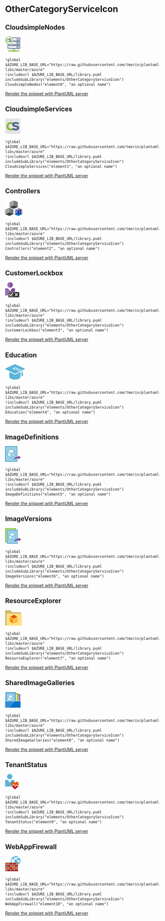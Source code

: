 # OtherCategoryServiceIcon
## CloudsimpleNodes
![CloudsimpleNodes](../../azure/icons-x50/OtherCategoryServiceIcon/CloudsimpleNodes.png)
```plantuml
!global $AZURE_LIB_BASE_URL="https://raw.githubusercontent.com/tmorin/plantuml-libs/master/azure"
!includeurl $AZURE_LIB_BASE_URL/library.puml
includeSubLibrary("elements/OtherCategoryServiceIcon")
CloudsimpleNodes("element0", "an optional name")
```
<a target="_blank" href="http://www.plantuml.com/plantuml/proxy?src=https://raw.githubusercontent.com/tmorin/plantuml-libs/master/azure/elements/OtherCategoryServiceIcon.exp.puml&idx=0&CloudsimpleNodes">Render the snippet with PlantUML server</a>
## CloudsimpleServices
![CloudsimpleServices](../../azure/icons-x50/OtherCategoryServiceIcon/CloudsimpleServices.png)
```plantuml
!global $AZURE_LIB_BASE_URL="https://raw.githubusercontent.com/tmorin/plantuml-libs/master/azure"
!includeurl $AZURE_LIB_BASE_URL/library.puml
includeSubLibrary("elements/OtherCategoryServiceIcon")
CloudsimpleServices("element1", "an optional name")
```
<a target="_blank" href="http://www.plantuml.com/plantuml/proxy?src=https://raw.githubusercontent.com/tmorin/plantuml-libs/master/azure/elements/OtherCategoryServiceIcon.exp.puml&idx=1&CloudsimpleServices">Render the snippet with PlantUML server</a>
## Controllers
![Controllers](../../azure/icons-x50/OtherCategoryServiceIcon/Controllers.png)
```plantuml
!global $AZURE_LIB_BASE_URL="https://raw.githubusercontent.com/tmorin/plantuml-libs/master/azure"
!includeurl $AZURE_LIB_BASE_URL/library.puml
includeSubLibrary("elements/OtherCategoryServiceIcon")
Controllers("element2", "an optional name")
```
<a target="_blank" href="http://www.plantuml.com/plantuml/proxy?src=https://raw.githubusercontent.com/tmorin/plantuml-libs/master/azure/elements/OtherCategoryServiceIcon.exp.puml&idx=2&Controllers">Render the snippet with PlantUML server</a>
## CustomerLockbox
![CustomerLockbox](../../azure/icons-x50/OtherCategoryServiceIcon/CustomerLockbox.png)
```plantuml
!global $AZURE_LIB_BASE_URL="https://raw.githubusercontent.com/tmorin/plantuml-libs/master/azure"
!includeurl $AZURE_LIB_BASE_URL/library.puml
includeSubLibrary("elements/OtherCategoryServiceIcon")
CustomerLockbox("element3", "an optional name")
```
<a target="_blank" href="http://www.plantuml.com/plantuml/proxy?src=https://raw.githubusercontent.com/tmorin/plantuml-libs/master/azure/elements/OtherCategoryServiceIcon.exp.puml&idx=3&CustomerLockbox">Render the snippet with PlantUML server</a>
## Education
![Education](../../azure/icons-x50/OtherCategoryServiceIcon/Education.png)
```plantuml
!global $AZURE_LIB_BASE_URL="https://raw.githubusercontent.com/tmorin/plantuml-libs/master/azure"
!includeurl $AZURE_LIB_BASE_URL/library.puml
includeSubLibrary("elements/OtherCategoryServiceIcon")
Education("element4", "an optional name")
```
<a target="_blank" href="http://www.plantuml.com/plantuml/proxy?src=https://raw.githubusercontent.com/tmorin/plantuml-libs/master/azure/elements/OtherCategoryServiceIcon.exp.puml&idx=4&Education">Render the snippet with PlantUML server</a>
## ImageDefinitions
![ImageDefinitions](../../azure/icons-x50/OtherCategoryServiceIcon/ImageDefinitions.png)
```plantuml
!global $AZURE_LIB_BASE_URL="https://raw.githubusercontent.com/tmorin/plantuml-libs/master/azure"
!includeurl $AZURE_LIB_BASE_URL/library.puml
includeSubLibrary("elements/OtherCategoryServiceIcon")
ImageDefinitions("element5", "an optional name")
```
<a target="_blank" href="http://www.plantuml.com/plantuml/proxy?src=https://raw.githubusercontent.com/tmorin/plantuml-libs/master/azure/elements/OtherCategoryServiceIcon.exp.puml&idx=5&ImageDefinitions">Render the snippet with PlantUML server</a>
## ImageVersions
![ImageVersions](../../azure/icons-x50/OtherCategoryServiceIcon/ImageVersions.png)
```plantuml
!global $AZURE_LIB_BASE_URL="https://raw.githubusercontent.com/tmorin/plantuml-libs/master/azure"
!includeurl $AZURE_LIB_BASE_URL/library.puml
includeSubLibrary("elements/OtherCategoryServiceIcon")
ImageVersions("element6", "an optional name")
```
<a target="_blank" href="http://www.plantuml.com/plantuml/proxy?src=https://raw.githubusercontent.com/tmorin/plantuml-libs/master/azure/elements/OtherCategoryServiceIcon.exp.puml&idx=6&ImageVersions">Render the snippet with PlantUML server</a>
## ResourceExplorer
![ResourceExplorer](../../azure/icons-x50/OtherCategoryServiceIcon/ResourceExplorer.png)
```plantuml
!global $AZURE_LIB_BASE_URL="https://raw.githubusercontent.com/tmorin/plantuml-libs/master/azure"
!includeurl $AZURE_LIB_BASE_URL/library.puml
includeSubLibrary("elements/OtherCategoryServiceIcon")
ResourceExplorer("element7", "an optional name")
```
<a target="_blank" href="http://www.plantuml.com/plantuml/proxy?src=https://raw.githubusercontent.com/tmorin/plantuml-libs/master/azure/elements/OtherCategoryServiceIcon.exp.puml&idx=7&ResourceExplorer">Render the snippet with PlantUML server</a>
## SharedImageGalleries
![SharedImageGalleries](../../azure/icons-x50/OtherCategoryServiceIcon/SharedImageGalleries.png)
```plantuml
!global $AZURE_LIB_BASE_URL="https://raw.githubusercontent.com/tmorin/plantuml-libs/master/azure"
!includeurl $AZURE_LIB_BASE_URL/library.puml
includeSubLibrary("elements/OtherCategoryServiceIcon")
SharedImageGalleries("element8", "an optional name")
```
<a target="_blank" href="http://www.plantuml.com/plantuml/proxy?src=https://raw.githubusercontent.com/tmorin/plantuml-libs/master/azure/elements/OtherCategoryServiceIcon.exp.puml&idx=8&SharedImageGalleries">Render the snippet with PlantUML server</a>
## TenantStatus
![TenantStatus](../../azure/icons-x50/OtherCategoryServiceIcon/TenantStatus.png)
```plantuml
!global $AZURE_LIB_BASE_URL="https://raw.githubusercontent.com/tmorin/plantuml-libs/master/azure"
!includeurl $AZURE_LIB_BASE_URL/library.puml
includeSubLibrary("elements/OtherCategoryServiceIcon")
TenantStatus("element9", "an optional name")
```
<a target="_blank" href="http://www.plantuml.com/plantuml/proxy?src=https://raw.githubusercontent.com/tmorin/plantuml-libs/master/azure/elements/OtherCategoryServiceIcon.exp.puml&idx=9&TenantStatus">Render the snippet with PlantUML server</a>
## WebAppFirewall
![WebAppFirewall](../../azure/icons-x50/OtherCategoryServiceIcon/WebAppFirewall.png)
```plantuml
!global $AZURE_LIB_BASE_URL="https://raw.githubusercontent.com/tmorin/plantuml-libs/master/azure"
!includeurl $AZURE_LIB_BASE_URL/library.puml
includeSubLibrary("elements/OtherCategoryServiceIcon")
WebAppFirewall("element10", "an optional name")
```
<a target="_blank" href="http://www.plantuml.com/plantuml/proxy?src=https://raw.githubusercontent.com/tmorin/plantuml-libs/master/azure/elements/OtherCategoryServiceIcon.exp.puml&idx=10&WebAppFirewall">Render the snippet with PlantUML server</a>
